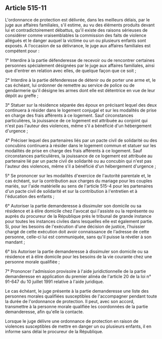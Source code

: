 Article 515-11
----
L'ordonnance de protection est délivrée, dans les meilleurs délais, par le juge
aux affaires familiales, s'il estime, au vu des éléments produits devant lui et
contradictoirement débattus, qu'il existe des raisons sérieuses de considérer
comme vraisemblables la commission des faits de violence allégués et le danger
auquel la victime ou un ou plusieurs enfants sont exposés. A l'occasion de sa
délivrance, le juge aux affaires familiales est compétent pour :

1° Interdire à la partie défenderesse de recevoir ou de rencontrer certaines
personnes spécialement désignées par le juge aux affaires familiales, ainsi que
d'entrer en relation avec elles, de quelque façon que ce soit ;

2° Interdire à la partie défenderesse de détenir ou de porter une arme et, le
cas échéant, lui ordonner de remettre au service de police ou de gendarmerie
qu'il désigne les armes dont elle est détentrice en vue de leur dépôt au greffe
;

3° Statuer sur la résidence séparée des époux en précisant lequel des deux
continuera à résider dans le logement conjugal et sur les modalités de prise en
charge des frais afférents à ce logement. Sauf circonstances particulières, la
jouissance de ce logement est attribuée au conjoint qui n'est pas l'auteur des
violences, même s'il a bénéficié d'un hébergement d'urgence ;

4° Préciser lequel des partenaires liés par un pacte civil de solidarité ou des
concubins continuera à résider dans le logement commun et statuer sur les
modalités de prise en charge des frais afférents à ce logement. Sauf
circonstances particulières, la jouissance de ce logement est attribuée au
partenaire lié par un pacte civil de solidarité ou au concubin qui n'est pas
l'auteur des violences, même s'il a bénéficié d'un hébergement d'urgence ;

5° Se prononcer sur les modalités d'exercice de l'autorité parentale et, le cas
échéant, sur la contribution aux charges du mariage pour les couples mariés, sur
l'aide matérielle au sens de l'article 515-4 pour les partenaires d'un pacte
civil de solidarité et sur la contribution à l'entretien et à l'éducation des
enfants ;

6° Autoriser la partie demanderesse à dissimuler son domicile ou sa résidence et
à élire domicile chez l'avocat qui l'assiste ou la représente ou auprès du
procureur de la République près le tribunal de grande instance pour toutes les
instances civiles dans lesquelles elle est également partie. Si, pour les
besoins de l'exécution d'une décision de justice, l'huissier chargé de cette
exécution doit avoir connaissance de l'adresse de cette personne, celle-ci lui
est communiquée, sans qu'il puisse la révéler à son mandant ;

6° bis Autoriser la partie demanderesse à dissimuler son domicile ou sa
résidence et à élire domicile pour les besoins de la vie courante chez une
personne morale qualifiée ;

7° Prononcer l'admission provisoire à l'aide juridictionnelle de la partie
demanderesse en application du premier alinéa de l'article 20 de la loi n°
91-647 du 10 juillet 1991 relative à l'aide juridique.

Le cas échéant, le juge présente à la partie demanderesse une liste des
personnes morales qualifiées susceptibles de l'accompagner pendant toute la
durée de l'ordonnance de protection. Il peut, avec son accord, transmettre à la
personne morale qualifiée les coordonnées de la partie demanderesse, afin
qu'elle la contacte.

Lorsque le juge délivre une ordonnance de protection en raison de violences
susceptibles de mettre en danger un ou plusieurs enfants, il en informe sans
délai le procureur de la République.
